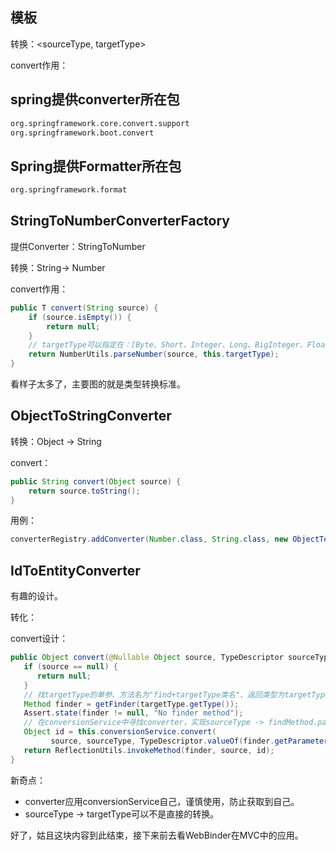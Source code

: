 ## 模板

转换：<sourceType, targetType>

convert作用：

## spring提供converter所在包

```txt
org.springframework.core.convert.support
org.springframework.boot.convert
```

## Spring提供Formatter所在包

```txt
org.springframework.format
```



## StringToNumberConverterFactory

提供Converter：StringToNumber

转换：String-> Number

convert作用：

```java
public T convert(String source) {
    if (source.isEmpty()) {
        return null;
    }
    // targetType可以指定在：[Byte、Short、Integer、Long、BigInteger、Float、Double、BigDecimal]中。将文本代表的数值转换成具体的Number子类。
    return NumberUtils.parseNumber(source, this.targetType);
}
```

看样子太多了，主要图的就是类型转换标准。

## ObjectToStringConverter

转换：Object -> String

convert：

```java
public String convert(Object source) {
    return source.toString();
}
```

用例：

```java
converterRegistry.addConverter(Number.class, String.class, new ObjectToStringConverter());
```

## IdToEntityConverter

 有趣的设计。

转化：

convert设计：

```java
public Object convert(@Nullable Object source, TypeDescriptor sourceType, TypeDescriptor targetType) {
   if (source == null) {
      return null;
   }
   // 找targetType的单参、方法名为"find+targetType类名"、返回类型为targetType的static方法————实际上就是targeType是提供了构造自己实例的工厂方法。
   Method finder = getFinder(targetType.getType());
   Assert.state(finder != null, "No finder method");
   // 在conversionService中寻找converter，实现sourceType -> findMethod.parameterType。将转换结果对象作为findMethod的参数。有深意的是调用方法的对象是source，也就是说，source是targeType本身或其子类——source.instanceof(targetType)？离谱
   Object id = this.conversionService.convert(
         source, sourceType, TypeDescriptor.valueOf(finder.getParameterTypes()[0]));
   return ReflectionUtils.invokeMethod(finder, source, id);
}
```

新奇点：

- converter应用conversionService自己，谨慎使用，防止获取到自己。
- sourceType -> targetType可以不是直接的转换。



好了，姑且这块内容到此结束，接下来前去看WebBinder在MVC中的应用。